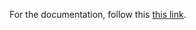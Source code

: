 For the documentation, follow this  <a href="https://htmlpreview.github.io/?https://raw.githubusercontent.com/ahhz/moving_window/blob/gen_html/documentation/html/index.html" target="_blank">this link</a>.
